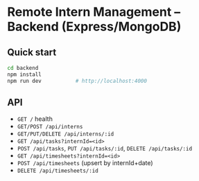 # Remote Intern Management – Backend (Express/MongoDB)

## Quick start
```bash
cd backend
npm install
npm run dev           # http://localhost:4000
```
## API
- `GET /` health
- `GET/POST /api/interns`
- `GET/PUT/DELETE /api/interns/:id`
- `GET /api/tasks?internId=<id>`
- `POST /api/tasks`, `PUT /api/tasks/:id`, `DELETE /api/tasks/:id`
- `GET /api/timesheets?internId=<id>`
- `POST /api/timesheets` (upsert by internId+date)
- `DELETE /api/timesheets/:id`
